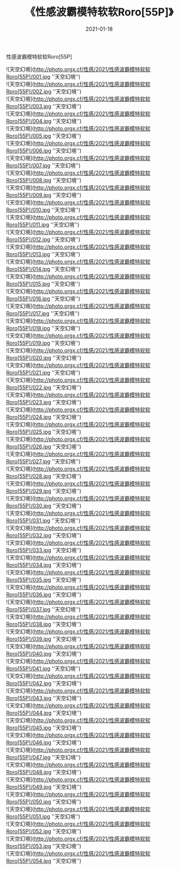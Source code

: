 ﻿---
layout: post
title:  《性感波霸模特软软Roro[55P]》
date:   2021-01-18
image: http://photo.orgx.cf/性感/2021/性感波霸模特软软Roro[55P]/000.jpg
categories: [美女, 性感, 泳衣]
---

性感波霸模特软软Roro[55P]



![天空幻境](http://photo.orgx.cf/性感/2021/性感波霸模特软软Roro[55P]/001.jpg ''天空幻境'') <br>
![天空幻境](http://photo.orgx.cf/性感/2021/性感波霸模特软软Roro[55P]/002.jpg ''天空幻境'') <br>
![天空幻境](http://photo.orgx.cf/性感/2021/性感波霸模特软软Roro[55P]/003.jpg ''天空幻境'') <br>
![天空幻境](http://photo.orgx.cf/性感/2021/性感波霸模特软软Roro[55P]/004.jpg ''天空幻境'') <br>
![天空幻境](http://photo.orgx.cf/性感/2021/性感波霸模特软软Roro[55P]/005.jpg ''天空幻境'') <br>
![天空幻境](http://photo.orgx.cf/性感/2021/性感波霸模特软软Roro[55P]/006.jpg ''天空幻境'') <br>
![天空幻境](http://photo.orgx.cf/性感/2021/性感波霸模特软软Roro[55P]/007.jpg ''天空幻境'') <br>
![天空幻境](http://photo.orgx.cf/性感/2021/性感波霸模特软软Roro[55P]/008.jpg ''天空幻境'') <br>
![天空幻境](http://photo.orgx.cf/性感/2021/性感波霸模特软软Roro[55P]/009.jpg ''天空幻境'') <br>
![天空幻境](http://photo.orgx.cf/性感/2021/性感波霸模特软软Roro[55P]/010.jpg ''天空幻境'') <br>
![天空幻境](http://photo.orgx.cf/性感/2021/性感波霸模特软软Roro[55P]/011.jpg ''天空幻境'') <br>
![天空幻境](http://photo.orgx.cf/性感/2021/性感波霸模特软软Roro[55P]/012.jpg ''天空幻境'') <br>
![天空幻境](http://photo.orgx.cf/性感/2021/性感波霸模特软软Roro[55P]/013.jpg ''天空幻境'') <br>
![天空幻境](http://photo.orgx.cf/性感/2021/性感波霸模特软软Roro[55P]/014.jpg ''天空幻境'') <br>
![天空幻境](http://photo.orgx.cf/性感/2021/性感波霸模特软软Roro[55P]/015.jpg ''天空幻境'') <br>
![天空幻境](http://photo.orgx.cf/性感/2021/性感波霸模特软软Roro[55P]/016.jpg ''天空幻境'') <br>
![天空幻境](http://photo.orgx.cf/性感/2021/性感波霸模特软软Roro[55P]/017.jpg ''天空幻境'') <br>
![天空幻境](http://photo.orgx.cf/性感/2021/性感波霸模特软软Roro[55P]/018.jpg ''天空幻境'') <br>
![天空幻境](http://photo.orgx.cf/性感/2021/性感波霸模特软软Roro[55P]/019.jpg ''天空幻境'') <br>
![天空幻境](http://photo.orgx.cf/性感/2021/性感波霸模特软软Roro[55P]/020.jpg ''天空幻境'') <br>
![天空幻境](http://photo.orgx.cf/性感/2021/性感波霸模特软软Roro[55P]/021.jpg ''天空幻境'') <br>
![天空幻境](http://photo.orgx.cf/性感/2021/性感波霸模特软软Roro[55P]/022.jpg ''天空幻境'') <br>
![天空幻境](http://photo.orgx.cf/性感/2021/性感波霸模特软软Roro[55P]/023.jpg ''天空幻境'') <br>
![天空幻境](http://photo.orgx.cf/性感/2021/性感波霸模特软软Roro[55P]/024.jpg ''天空幻境'') <br>
![天空幻境](http://photo.orgx.cf/性感/2021/性感波霸模特软软Roro[55P]/025.jpg ''天空幻境'') <br>
![天空幻境](http://photo.orgx.cf/性感/2021/性感波霸模特软软Roro[55P]/026.jpg ''天空幻境'') <br>
![天空幻境](http://photo.orgx.cf/性感/2021/性感波霸模特软软Roro[55P]/027.jpg ''天空幻境'') <br>
![天空幻境](http://photo.orgx.cf/性感/2021/性感波霸模特软软Roro[55P]/028.jpg ''天空幻境'') <br>
![天空幻境](http://photo.orgx.cf/性感/2021/性感波霸模特软软Roro[55P]/029.jpg ''天空幻境'') <br>
![天空幻境](http://photo.orgx.cf/性感/2021/性感波霸模特软软Roro[55P]/030.jpg ''天空幻境'') <br>
![天空幻境](http://photo.orgx.cf/性感/2021/性感波霸模特软软Roro[55P]/031.jpg ''天空幻境'') <br>
![天空幻境](http://photo.orgx.cf/性感/2021/性感波霸模特软软Roro[55P]/032.jpg ''天空幻境'') <br>
![天空幻境](http://photo.orgx.cf/性感/2021/性感波霸模特软软Roro[55P]/033.jpg ''天空幻境'') <br>
![天空幻境](http://photo.orgx.cf/性感/2021/性感波霸模特软软Roro[55P]/034.jpg ''天空幻境'') <br>
![天空幻境](http://photo.orgx.cf/性感/2021/性感波霸模特软软Roro[55P]/035.jpg ''天空幻境'') <br>
![天空幻境](http://photo.orgx.cf/性感/2021/性感波霸模特软软Roro[55P]/036.jpg ''天空幻境'') <br>
![天空幻境](http://photo.orgx.cf/性感/2021/性感波霸模特软软Roro[55P]/037.jpg ''天空幻境'') <br>
![天空幻境](http://photo.orgx.cf/性感/2021/性感波霸模特软软Roro[55P]/038.jpg ''天空幻境'') <br>
![天空幻境](http://photo.orgx.cf/性感/2021/性感波霸模特软软Roro[55P]/039.jpg ''天空幻境'') <br>
![天空幻境](http://photo.orgx.cf/性感/2021/性感波霸模特软软Roro[55P]/040.jpg ''天空幻境'') <br>
![天空幻境](http://photo.orgx.cf/性感/2021/性感波霸模特软软Roro[55P]/041.jpg ''天空幻境'') <br>
![天空幻境](http://photo.orgx.cf/性感/2021/性感波霸模特软软Roro[55P]/042.jpg ''天空幻境'') <br>
![天空幻境](http://photo.orgx.cf/性感/2021/性感波霸模特软软Roro[55P]/043.jpg ''天空幻境'') <br>
![天空幻境](http://photo.orgx.cf/性感/2021/性感波霸模特软软Roro[55P]/044.jpg ''天空幻境'') <br>
![天空幻境](http://photo.orgx.cf/性感/2021/性感波霸模特软软Roro[55P]/045.jpg ''天空幻境'') <br>
![天空幻境](http://photo.orgx.cf/性感/2021/性感波霸模特软软Roro[55P]/046.jpg ''天空幻境'') <br>
![天空幻境](http://photo.orgx.cf/性感/2021/性感波霸模特软软Roro[55P]/047.jpg ''天空幻境'') <br>
![天空幻境](http://photo.orgx.cf/性感/2021/性感波霸模特软软Roro[55P]/048.jpg ''天空幻境'') <br>
![天空幻境](http://photo.orgx.cf/性感/2021/性感波霸模特软软Roro[55P]/049.jpg ''天空幻境'') <br>
![天空幻境](http://photo.orgx.cf/性感/2021/性感波霸模特软软Roro[55P]/050.jpg ''天空幻境'') <br>
![天空幻境](http://photo.orgx.cf/性感/2021/性感波霸模特软软Roro[55P]/051.jpg ''天空幻境'') <br>
![天空幻境](http://photo.orgx.cf/性感/2021/性感波霸模特软软Roro[55P]/052.jpg ''天空幻境'') <br>
![天空幻境](http://photo.orgx.cf/性感/2021/性感波霸模特软软Roro[55P]/053.jpg ''天空幻境'') <br>
![天空幻境](http://photo.orgx.cf/性感/2021/性感波霸模特软软Roro[55P]/054.jpg ''天空幻境'') <br>
